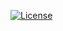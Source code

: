 [![License](https://img.shields.io/badge/License-GPLv3-green.svg)](https://github.com/losciuto/vlcremote/blob/master/LICENSE)
